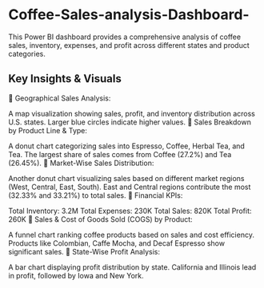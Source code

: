 # Coffee-Sales-analysis-Dashboard-
This Power BI dashboard provides a comprehensive analysis of coffee sales, inventory, expenses, and profit across different states and product categories.

## Key Insights & Visuals
🔹 Geographical Sales Analysis:

A map visualization showing sales, profit, and inventory distribution across U.S. states.
Larger blue circles indicate higher values.
🔹 Sales Breakdown by Product Line & Type:

A donut chart categorizing sales into Espresso, Coffee, Herbal Tea, and Tea.
The largest share of sales comes from Coffee (27.2%) and Tea (26.45%).
🔹 Market-Wise Sales Distribution:

Another donut chart visualizing sales based on different market regions (West, Central, East, South).
East and Central regions contribute the most (32.33% and 33.21%) to total sales.
🔹 Financial KPIs:

Total Inventory: 3.2M
Total Expenses: 230K
Total Sales: 820K
Total Profit: 260K
🔹 Sales & Cost of Goods Sold (COGS) by Product:

A funnel chart ranking coffee products based on sales and cost efficiency.
Products like Colombian, Caffe Mocha, and Decaf Espresso show significant sales.
🔹 State-Wise Profit Analysis:

A bar chart displaying profit distribution by state.
California and Illinois lead in profit, followed by Iowa and New York.

